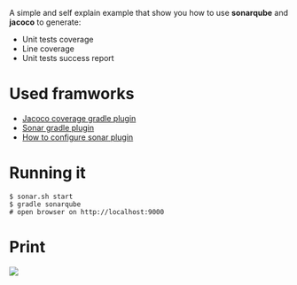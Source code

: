 A simple and self explain example that show you how to use **sonarqube** and **jacoco** to generate:

* Unit tests coverage
* Line coverage
* Unit tests success report

# Used framworks
* [Jacoco coverage gradle plugin](https://docs.gradle.org/current/userguide/jacoco_plugin.html)
* [Sonar gradle plugin ](https://docs.gradle.org/current/userguide/sonar_plugin.html)
* [How to configure sonar plugin](http://docs.sonarqube.org/display/SONAR/Analyzing+with+SonarQube+Scanner+for+Gradle)

# Running it

    $ sonar.sh start
    $ gradle sonarqube
    # open browser on http://localhost:9000


# Print
![](http://i.imgur.com/xg80Jbd.png)